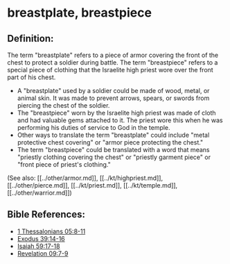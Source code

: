# breastplate, breastpiece #

## Definition: ##

The term "breastplate" refers to a piece of armor covering the front of the chest to protect a soldier during battle. The term "breastpiece" refers to a special piece of clothing that the Israelite high priest wore over the front part of his chest.

* A "breastplate" used by a soldier could be made of wood, metal, or animal skin. It was made to prevent arrows, spears, or swords from piercing the chest of the soldier.
* The "breastpiece" worn by the Israelite high priest was made of cloth and had valuable gems attached to it. The priest wore this when he was performing his duties of service to God in the temple.
* Other ways to translate the term "breastplate" could include "metal protective chest covering" or "armor piece protecting the chest."
* The term "breastpiece" could be translated with a word that means "priestly clothing covering the chest" or "priestly garment piece" or "front piece of priest's clothing."

(See also: [[../other/armor.md]], [[../kt/highpriest.md]], [[../other/pierce.md]], [[../kt/priest.md]], [[../kt/temple.md]], [[../other/warrior.md]])

## Bible References: ##

* [1 Thessalonians 05:8-11](en/tn/1th/help/05/08)
* [Exodus 39:14-16](en/tn/exo/help/39/14)
* [Isaiah 59:17-18](en/tn/isa/help/59/17)
* [Revelation 09:7-9](en/tn/rev/help/09/07)